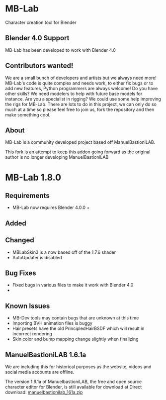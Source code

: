 # MB-Lab

Character creation tool for Blender

## Blender 4.0 Support

MB-Lab has been developed to work with Blender 4.0

## Contributors wanted!

We are a small bunch of developers and artists but we always need more! MB-Lab's code is quite complex and needs work, to either fix bugs or to add new features, Python programmers are always welcome! Do you have other skills? We need modelers to help with future base models for instance. Are you a specialist in rigging? We could use some help improving the rigs for MB-Lab. There are lots to do in this project, we can only do so much at a time so please feel free to join us, fork the repository and then make something cool.

## About

MB-Lab is a community developed project based off ManuelBastioniLAB.

This fork is an attempt to keep this addon going forward as the original author is no longer developing ManuelBastioniLAB

# MB-Lab 1.8.0

## Requirements

- MB-Lab now requires Blender 4.0.0 +

## Added

## Changed

- MBLabSkin3 is a now based off of the 1.7.6 shader
- AutoUpdater is disabled

## Bug Fixes

- Fixed bugs in various files to make it work with Blender 4.0
- 

## Known Issues

- MB-Dev tools may contain bugs that are unknown at this time
- Importing BVH animation files is buggy
- Hair presets have the old PrincipledHairBSDF which will result in incorrect rendering
- Skin color and bump mapping change slightly when finalizing

## ManuelBastioniLAB 1.6.1a

We are including this for historical purposes as the website, videos and social media accounts are offline.

The version 1.6.1a of ManuelbastioniLAB, the free and open source character editor for Blender, is still available for download at Direct download: [manuelbastionilab_161a.zip](https://github.com/NumesSanguis/FACSvatar/releases/download/v0.3.4-alpha-release/manuelbastionilab_161a.zip)
